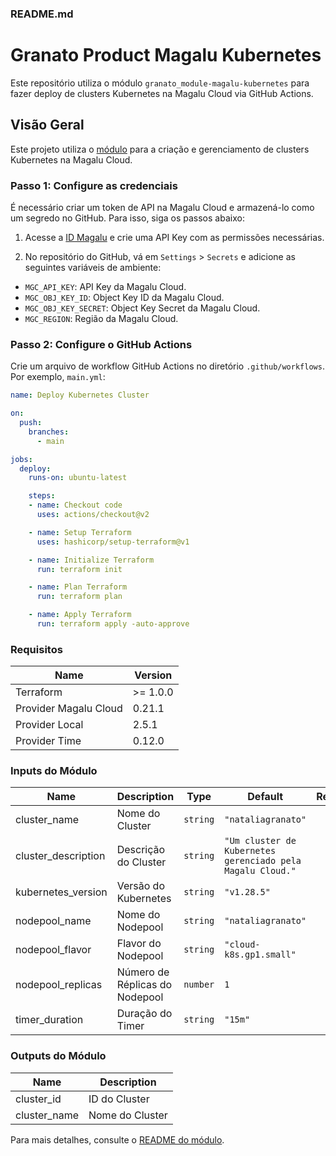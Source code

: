 ### README.md

# Granato Product Magalu Kubernetes

Este repositório utiliza o módulo `granato_module-magalu-kubernetes` para fazer deploy de clusters Kubernetes na Magalu Cloud via GitHub Actions.

## Visão Geral

Este projeto utiliza o [módulo](https://github.com/descomplicando-terraform/granato_module-magalu-kubernetes) para a criação e gerenciamento de clusters Kubernetes na Magalu Cloud.

### Passo 1: Configure as credenciais

É necessário criar um token de API na Magalu Cloud e armazená-lo como um segredo no GitHub. Para isso, siga os passos abaixo:

1. Acesse a [ID Magalu](https://id.magalu.com/api-keys) e crie uma API Key com as permissões necessárias.

2. No repositório do GitHub, vá em `Settings` > `Secrets` e adicione as seguintes variáveis de ambiente:

- `MGC_API_KEY`: API Key da Magalu Cloud.
- `MGC_OBJ_KEY_ID`: Object Key ID da Magalu Cloud.
- `MGC_OBJ_KEY_SECRET`: Object Key Secret da Magalu Cloud.
- `MGC_REGION`: Região da Magalu Cloud.

### Passo 2: Configure o GitHub Actions

Crie um arquivo de workflow GitHub Actions no diretório `.github/workflows`. Por exemplo, `main.yml`:

```yaml
name: Deploy Kubernetes Cluster

on:
  push:
    branches:
      - main

jobs:
  deploy:
    runs-on: ubuntu-latest

    steps:
    - name: Checkout code
      uses: actions/checkout@v2

    - name: Setup Terraform
      uses: hashicorp/setup-terraform@v1

    - name: Initialize Terraform
      run: terraform init

    - name: Plan Terraform
      run: terraform plan

    - name: Apply Terraform
      run: terraform apply -auto-approve
```

### Requisitos

| Name | Version |
|------|---------|
| Terraform | >= 1.0.0 |
| Provider Magalu Cloud | 0.21.1 |
| Provider Local | 2.5.1 |
| Provider Time | 0.12.0 |

### Inputs do Módulo

| Name | Description | Type | Default | Required |
|------|-------------|------|---------|:--------:|
| cluster_name | Nome do Cluster | `string` | `"nataliagranato"` | no |
| cluster_description | Descrição do Cluster | `string` | `"Um cluster de Kubernetes gerenciado pela Magalu Cloud."` | no |
| kubernetes_version | Versão do Kubernetes | `string` | `"v1.28.5"` | no |
| nodepool_name | Nome do Nodepool | `string` | `"nataliagranato"` | no |
| nodepool_flavor | Flavor do Nodepool | `string` | `"cloud-k8s.gp1.small"` | no |
| nodepool_replicas | Número de Réplicas do Nodepool | `number` | `1` | no |
| timer_duration | Duração do Timer | `string` | `"15m"` | no |

### Outputs do Módulo

| Name | Description |
|------|-------------|
| cluster_id | ID do Cluster |
| cluster_name | Nome do Cluster |

Para mais detalhes, consulte o [README do módulo](https://github.com/descomplicando-terraform/granato_module-magalu-kubernetes/blob/main/README.md).
